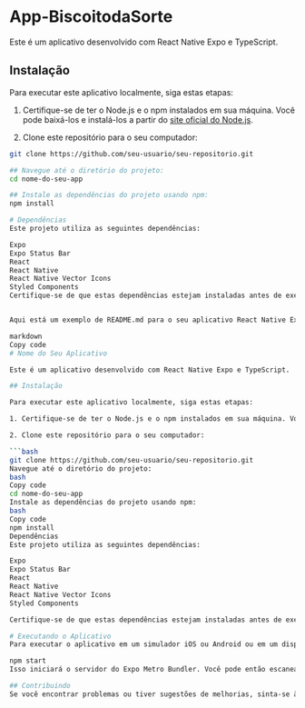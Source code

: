 # App-BiscoitodaSorte

Este é um aplicativo desenvolvido com React Native Expo e TypeScript.

## Instalação

Para executar este aplicativo localmente, siga estas etapas:

1. Certifique-se de ter o Node.js e o npm instalados em sua máquina. Você pode baixá-los e instalá-los a partir do [site oficial do Node.js](https://nodejs.org/).

2. Clone este repositório para o seu computador:

```bash
git clone https://github.com/seu-usuario/seu-repositorio.git

## Navegue até o diretório do projeto:
cd nome-do-seu-app

## Instale as dependências do projeto usando npm:
npm install

# Dependências
Este projeto utiliza as seguintes dependências:

Expo
Expo Status Bar
React
React Native
React Native Vector Icons
Styled Components
Certifique-se de que estas dependências estejam instaladas antes de executar o aplicativo.


Aqui está um exemplo de README.md para o seu aplicativo React Native Expo com TypeScript:

markdown
Copy code
# Nome do Seu Aplicativo

Este é um aplicativo desenvolvido com React Native Expo e TypeScript.

## Instalação

Para executar este aplicativo localmente, siga estas etapas:

1. Certifique-se de ter o Node.js e o npm instalados em sua máquina. Você pode baixá-los e instalá-los a partir do [site oficial do Node.js](https://nodejs.org/).

2. Clone este repositório para o seu computador:

```bash
git clone https://github.com/seu-usuario/seu-repositorio.git
Navegue até o diretório do projeto:
bash
Copy code
cd nome-do-seu-app
Instale as dependências do projeto usando npm:
bash
Copy code
npm install
Dependências
Este projeto utiliza as seguintes dependências:

Expo
Expo Status Bar
React
React Native
React Native Vector Icons
Styled Components

Certifique-se de que estas dependências estejam instaladas antes de executar o aplicativo.

# Executando o Aplicativo
Para executar o aplicativo em um simulador iOS ou Android ou em um dispositivo físico, você pode usar o seguinte comando:

npm start
Isso iniciará o servidor do Expo Metro Bundler. Você pode então escanear o código QR com o aplicativo Expo Go em seu dispositivo móvel para visualizar o aplicativo em tempo real.

## Contribuindo
Se você encontrar problemas ou tiver sugestões de melhorias, sinta-se à vontade para abrir uma issue ou enviar um pull request neste repositório.
